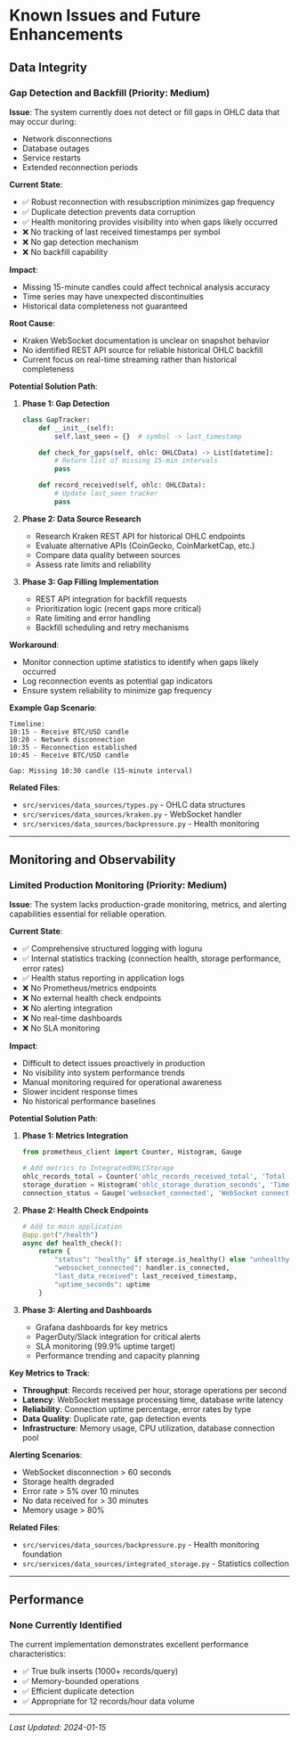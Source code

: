 # Known Issues and Future Enhancements

## Data Integrity

### Gap Detection and Backfill (Priority: Medium)

**Issue**: The system currently does not detect or fill gaps in OHLC data that may occur during:
- Network disconnections
- Database outages
- Service restarts
- Extended reconnection periods

**Current State**:
- ✅ Robust reconnection with resubscription minimizes gap frequency
- ✅ Duplicate detection prevents data corruption
- ✅ Health monitoring provides visibility into when gaps likely occurred
- ❌ No tracking of last received timestamps per symbol
- ❌ No gap detection mechanism
- ❌ No backfill capability

**Impact**:
- Missing 15-minute candles could affect technical analysis accuracy
- Time series may have unexpected discontinuities
- Historical data completeness not guaranteed

**Root Cause**:
- Kraken WebSocket documentation is unclear on snapshot behavior
- No identified REST API source for reliable historical OHLC backfill
- Current focus on real-time streaming rather than historical completeness

**Potential Solution Path**:

1. **Phase 1: Gap Detection**
   ```python
   class GapTracker:
       def __init__(self):
           self.last_seen = {}  # symbol -> last_timestamp

       def check_for_gaps(self, ohlc: OHLCData) -> List[datetime]:
           # Return list of missing 15-min intervals
           pass

       def record_received(self, ohlc: OHLCData):
           # Update last_seen tracker
           pass
   ```

2. **Phase 2: Data Source Research**
   - Research Kraken REST API for historical OHLC endpoints
   - Evaluate alternative APIs (CoinGecko, CoinMarketCap, etc.)
   - Compare data quality between sources
   - Assess rate limits and reliability

3. **Phase 3: Gap Filling Implementation**
   - REST API integration for backfill requests
   - Prioritization logic (recent gaps more critical)
   - Rate limiting and error handling
   - Backfill scheduling and retry mechanisms

**Workaround**:
- Monitor connection uptime statistics to identify when gaps likely occurred
- Log reconnection events as potential gap indicators
- Ensure system reliability to minimize gap frequency

**Example Gap Scenario**:
```
Timeline:
10:15 - Receive BTC/USD candle
10:20 - Network disconnection
10:35 - Reconnection established
10:45 - Receive BTC/USD candle

Gap: Missing 10:30 candle (15-minute interval)
```

**Related Files**:
- `src/services/data_sources/types.py` - OHLC data structures
- `src/services/data_sources/kraken.py` - WebSocket handler
- `src/services/data_sources/backpressure.py` - Health monitoring

---

## Monitoring and Observability

### Limited Production Monitoring (Priority: Medium)

**Issue**: The system lacks production-grade monitoring, metrics, and alerting capabilities essential for reliable operation.

**Current State**:
- ✅ Comprehensive structured logging with loguru
- ✅ Internal statistics tracking (connection health, storage performance, error rates)
- ✅ Health status reporting in application logs
- ❌ No Prometheus/metrics endpoints
- ❌ No external health check endpoints
- ❌ No alerting integration
- ❌ No real-time dashboards
- ❌ No SLA monitoring

**Impact**:
- Difficult to detect issues proactively in production
- No visibility into system performance trends
- Manual monitoring required for operational awareness
- Slower incident response times
- No historical performance baselines

**Potential Solution Path**:

1. **Phase 1: Metrics Integration**
   ```python
   from prometheus_client import Counter, Histogram, Gauge

   # Add metrics to IntegratedOHLCStorage
   ohlc_records_total = Counter('ohlc_records_received_total', 'Total OHLC records received', ['symbol', 'source'])
   storage_duration = Histogram('ohlc_storage_duration_seconds', 'Time spent storing OHLC data')
   connection_status = Gauge('websocket_connected', 'WebSocket connection status', ['exchange'])
   ```

2. **Phase 2: Health Check Endpoints**
   ```python
   # Add to main application
   @app.get("/health")
   async def health_check():
       return {
           "status": "healthy" if storage.is_healthy() else "unhealthy",
           "websocket_connected": handler.is_connected,
           "last_data_received": last_received_timestamp,
           "uptime_seconds": uptime
       }
   ```

3. **Phase 3: Alerting and Dashboards**
   - Grafana dashboards for key metrics
   - PagerDuty/Slack integration for critical alerts
   - SLA monitoring (99.9% uptime target)
   - Performance trending and capacity planning

**Key Metrics to Track**:
- **Throughput**: Records received per hour, storage operations per second
- **Latency**: WebSocket message processing time, database write latency
- **Reliability**: Connection uptime percentage, error rates by type
- **Data Quality**: Duplicate rate, gap detection events
- **Infrastructure**: Memory usage, CPU utilization, database connection pool

**Alerting Scenarios**:
- WebSocket disconnection > 60 seconds
- Storage health degraded
- Error rate > 5% over 10 minutes
- No data received for > 30 minutes
- Memory usage > 80%

**Related Files**:
- `src/services/data_sources/backpressure.py` - Health monitoring foundation
- `src/services/data_sources/integrated_storage.py` - Statistics collection

---

## Performance

### None Currently Identified

The current implementation demonstrates excellent performance characteristics:
- ✅ True bulk inserts (1000+ records/query)
- ✅ Memory-bounded operations
- ✅ Efficient duplicate detection
- ✅ Appropriate for 12 records/hour data volume

---

*Last Updated: 2024-01-15*
